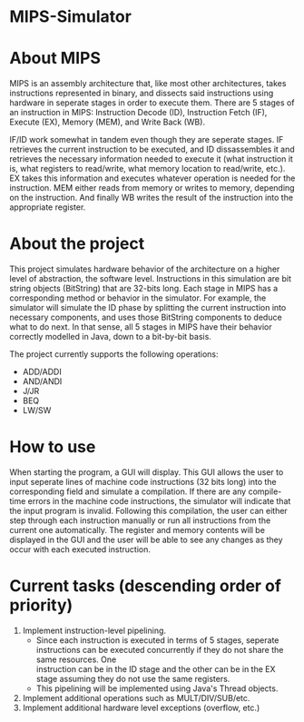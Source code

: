 # MIPS-Simulator

# About MIPS
MIPS is an assembly architecture that, like most other architectures, takes instructions represented in binary, and dissects said instructions using hardware in seperate stages in order to execute them. There are 5 stages of an instruction in MIPS: Instruction Decode (ID), Instruction Fetch (IF), Execute (EX), Memory (MEM), and Write Back (WB). 

IF/ID work somewhat in tandem even though they are seperate stages. IF retrieves the current instruction to be executed, and ID dissassembles it and retrieves the necessary information needed to execute it (what instruction it is, what registers to read/write, what memory location to read/write, etc.). EX takes this information and executes whatever operation is needed for the instruction. MEM either reads from memory or writes to memory, depending on the instruction. And finally WB writes the result of the instruction into the appropriate register.

# About the project
This project simulates hardware behavior of the architecture on a higher level of abstraction, the software level. Instructions in this simulation are bit string objects (BitString) that are 32-bits long. Each stage in MIPS has a corresponding method or behavior in the simulator. For example, the simulator will simulate the ID phase by splitting the current instruction into necessary components, and uses those BitString components to deduce what to do next. In that sense, all 5 stages in MIPS have their behavior correctly modelled in Java, down to a bit-by-bit basis. 

The project currently supports the following operations:
  - ADD/ADDI
  - AND/ANDI
  - J/JR
  - BEQ
  - LW/SW

# How to use
When starting the program, a GUI will display. This GUI allows the user to input seperate lines of machine code instructions (32 bits long) into the corresponding field and simulate a compilation. If there are any compile-time errors in the machine code instructions, the simulator will indicate that the input program is invalid. Following this compilation, the user can either step through each instruction manually or run all instructions from the current one automatically. The register and memory contents will be displayed in the GUI and the user will be able to see any changes as they occur with each executed instruction. 

# Current tasks (descending order of priority)
1) Implement instruction-level pipelining. 
   - Since each instruction is executed in terms of 5 stages, seperate instructions can be executed concurrently if they do not share the same resources. One  
     instruction can be in the ID stage and the other can be in the EX stage assuming they do not use the same registers. 
   - This pipelining will be implemented using Java's Thread objects. 
2) Implement additional operations such as MULT/DIV/SUB/etc.
3) Implement additional hardware level exceptions (overflow, etc.)
